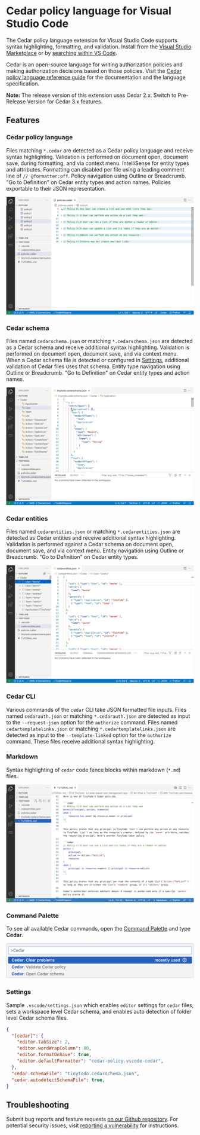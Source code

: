 # Cedar policy language for Visual Studio Code

The Cedar policy language extension for Visual Studio Code supports syntax highlighting, formatting, and validation.  Install from the [Visual Studio Marketplace](https://marketplace.visualstudio.com/items?itemName=cedar-policy.vscode-cedar) or by [searching within VS Code](https://code.visualstudio.com/docs/editor/extension-gallery#_search-for-an-extension).

Cedar is an open-source language for writing authorization policies and making authorization decisions based on those policies. Visit the [Cedar policy language reference guide](https://docs.cedarpolicy.com/) for the documentation and the language specification.

**Note:** The release version of this extension uses Cedar 2.x.  Switch to Pre-Release Version for Cedar 3.x features.

## Features

### Cedar policy language

Files matching `*.cedar` are detected as a Cedar policy language and receive syntax highlighting.  Validation is performed on document open, document save, during formatting, and via context menu.  IntelliSense for entity types and attributes.  Formatting can disabled per file using a leading comment line of `// @formatter:off`.  Policy navigation using Outline or Breadcrumb.  "Go to Definition" on Cedar entity types and action names.  Policies exportable to their JSON representation.

![Cedar policy validation and navigation](https://raw.githubusercontent.com/cedar-policy/vscode-cedar/main/docs/marketplace/cedar_policy.gif)

### Cedar schema

Files named `cedarschema.json` or matching `*.cedarschema.json` are detected as a Cedar schema and receive additional syntax highlighting.  Validation is performed on document open, document save, and via context menu.  When a Cedar schema file is detected or configured in [Settings](#settings), additional validation of Cedar files uses that schema.  Entity type navigation using Outline or Breadcrumb.  "Go to Definition" on Cedar entity types and action names.

![Cedar schema validation and navigation](https://raw.githubusercontent.com/cedar-policy/vscode-cedar/main/docs/marketplace/cedar_schema.gif)

### Cedar entities

Files named `cedarentities.json` or matching `*.cedarentities.json` are detected as Cedar entities and receive additional syntax highlighting.  Validation is performed against a Cedar schema on document open, document save, and via context menu.  Entity navigation using Outline or Breadcrumb.  "Go to Definition" on Cedar entity types.

![Cedar entities validation and navigation](https://raw.githubusercontent.com/cedar-policy/vscode-cedar/main/docs/marketplace/cedar_entities.gif)

### Cedar CLI

Various commands of the `cedar` CLI take JSON formatted file inputs.  Files named `cedarauth.json` or matching `*.cedarauth.json` are detected as input to the `--request-json` option for the `authorize` command.  Files named `cedartemplatelinks.json` or matching `*.cedartemplatelinks.json` are detected as input to the `--template-linked` option for the `authorize` command.  These files receive additional syntax highlighting.

### Markdown

Syntax highlighting of `cedar` code fence blocks within markdown (`*.md`) files.

![Cedar markdown syntax highlighting](https://raw.githubusercontent.com/cedar-policy/vscode-cedar/main/docs/marketplace/cedar_markdown.png)

### Command Palette

To see all available Cedar commands, open the [Command Palette](https://code.visualstudio.com/docs/getstarted/userinterface#_command-palette) and type **Cedar**.

![Cedar Command Palette](https://raw.githubusercontent.com/cedar-policy/vscode-cedar/main/docs/marketplace/cedar_commands.png)

### Settings

Sample `.vscode/settings.json` which enables `editor` settings for `cedar` files, sets a workspace level Cedar schema, and enables auto detection of folder level Cedar schema files.

```json
{
  "[cedar]": {
    "editor.tabSize": 2,
    "editor.wordWrapColumn": 80,
    "editor.formatOnSave": true,
    "editor.defaultFormatter": "cedar-policy.vscode-cedar",
  },
  "cedar.schemaFile": "tinytodo.cedarschema.json",
  "cedar.autodetectSchemaFile": true,
}
```

## Troubleshooting

Submit bug reports and feature requests [on our Github repository](https://github.com/cedar-policy/vscode-cedar/issues). For potential security issues, visit [reporting a vulnerability](https://github.com/cedar-policy/vscode-cedar/security/policy) for instructions.
